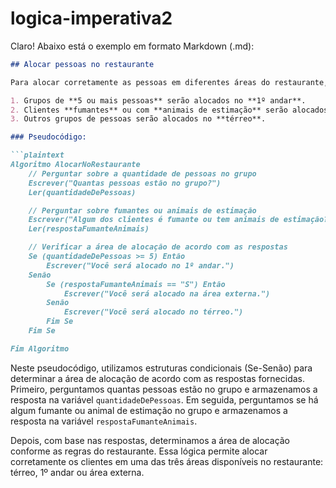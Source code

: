 # logica-imperativa2

Claro! Abaixo está o exemplo em formato Markdown (.md):

```markdown
## Alocar pessoas no restaurante

Para alocar corretamente as pessoas em diferentes áreas do restaurante, vamos seguir as seguintes regras:

1. Grupos de **5 ou mais pessoas** serão alocados no **1º andar**.
2. Clientes **fumantes** ou com **animais de estimação** serão alocados na **área externa**.
3. Outros grupos de pessoas serão alocados no **térreo**.

### Pseudocódigo:

```plaintext
Algoritmo AlocarNoRestaurante
    // Perguntar sobre a quantidade de pessoas no grupo
    Escrever("Quantas pessoas estão no grupo?")
    Ler(quantidadeDePessoas)

    // Perguntar sobre fumantes ou animais de estimação
    Escrever("Algum dos clientes é fumante ou tem animais de estimação? (S/N)")
    Ler(respostaFumanteAnimais)

    // Verificar a área de alocação de acordo com as respostas
    Se (quantidadeDePessoas >= 5) Então
        Escrever("Você será alocado no 1º andar.")
    Senão
        Se (respostaFumanteAnimais == "S") Então
            Escrever("Você será alocado na área externa.")
        Senão
            Escrever("Você será alocado no térreo.")
        Fim Se
    Fim Se

Fim Algoritmo
```

Neste pseudocódigo, utilizamos estruturas condicionais (Se-Senão) para determinar a área de alocação de acordo com as respostas fornecidas. Primeiro, perguntamos quantas pessoas estão no grupo e armazenamos a resposta na variável `quantidadeDePessoas`. Em seguida, perguntamos se há algum fumante ou animal de estimação no grupo e armazenamos a resposta na variável `respostaFumanteAnimais`.

Depois, com base nas respostas, determinamos a área de alocação conforme as regras do restaurante. Essa lógica permite alocar corretamente os clientes em uma das três áreas disponíveis no restaurante: térreo, 1º andar ou área externa.
```

